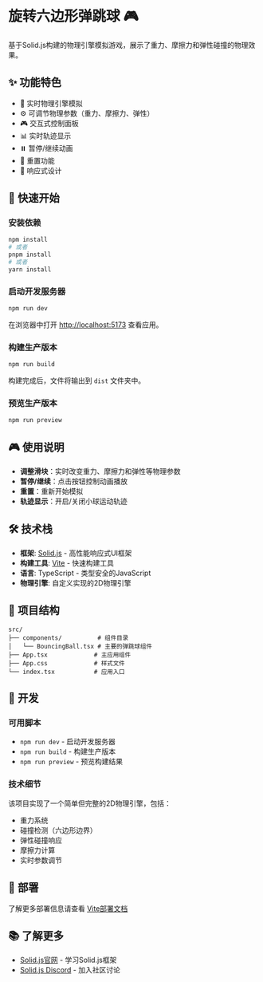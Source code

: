 # 旋转六边形弹跳球 🎮

基于Solid.js构建的物理引擎模拟游戏，展示了重力、摩擦力和弹性碰撞的物理效果。

## ✨ 功能特色

- 🎯 实时物理引擎模拟
- ⚙️ 可调节物理参数（重力、摩擦力、弹性）
- 🎮 交互式控制面板
- 📊 实时轨迹显示
- ⏸️ 暂停/继续动画
- 🔄 重置功能
- 📱 响应式设计

## 🚀 快速开始

### 安装依赖

```bash
npm install
# 或者
pnpm install
# 或者
yarn install
```

### 启动开发服务器

```bash
npm run dev
```

在浏览器中打开 [http://localhost:5173](http://localhost:5173) 查看应用。

### 构建生产版本

```bash
npm run build
```

构建完成后，文件将输出到 `dist` 文件夹中。

### 预览生产版本

```bash
npm run preview
```

## 🎮 使用说明

- **调整滑块**：实时改变重力、摩擦力和弹性等物理参数
- **暂停/继续**：点击按钮控制动画播放
- **重置**：重新开始模拟
- **轨迹显示**：开启/关闭小球运动轨迹

## 🛠️ 技术栈

- **框架**: [Solid.js](https://solidjs.com) - 高性能响应式UI框架
- **构建工具**: [Vite](https://vitejs.dev) - 快速构建工具
- **语言**: TypeScript - 类型安全的JavaScript
- **物理引擎**: 自定义实现的2D物理引擎

## 📁 项目结构

```
src/
├── components/          # 组件目录
│   └── BouncingBall.tsx # 主要的弹跳球组件
├── App.tsx             # 主应用组件
├── App.css             # 样式文件
└── index.tsx           # 应用入口
```

## 🔧 开发

### 可用脚本

- `npm run dev` - 启动开发服务器
- `npm run build` - 构建生产版本
- `npm run preview` - 预览构建结果

### 技术细节

该项目实现了一个简单但完整的2D物理引擎，包括：

- 重力系统
- 碰撞检测（六边形边界）
- 弹性碰撞响应
- 摩擦力计算
- 实时参数调节

## 🚀 部署

了解更多部署信息请查看 [Vite部署文档](https://vite.dev/guide/static-deploy.html)

## 📚 了解更多

- [Solid.js官网](https://solidjs.com) - 学习Solid.js框架
- [Solid.js Discord](https://discord.com/invite/solidjs) - 加入社区讨论

